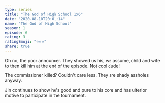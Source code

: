 ```yaml
--- 
type: series 
title: "The God of High School 1x6" 
date: "2020-08-10T20:01:14" 
name: "The God of High School" 
season: 1 
episode: 6 
rating: 3 
ratingEmoji: "⭐️⭐️⭐️" 
share: true 
---
```


Oh no, the poor announcer. They showed us his, we assume, child and wife to then kill him at the end of the episode. Not cool dude!

The commissioner killed? Couldn't care less. They are shady assholes anyway.

Jin continues to show he's good and pure to his core and has ulterior motive to participate in the tournament. 
